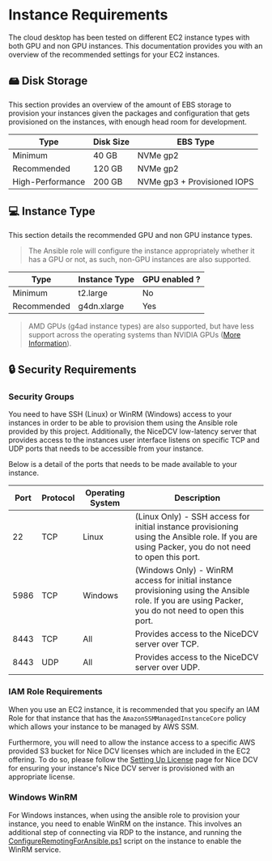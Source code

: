 # Instance Requirements

The cloud desktop has been tested on different EC2 instance types with both GPU and non GPU instances. This documentation provides you with an overview of the recommended settings for your EC2 instances.

## 🖴 Disk Storage

This section provides an overview of the amount of EBS storage to provision your instances given the packages and configuration that gets provisioned on the instances, with enough head room for development.

Type             | Disk Size | EBS Type
---------------- | --------- | --------
Minimum          |  40 GB    | NVMe gp2
Recommended      |  120 GB   | NVMe gp2
High-Performance |  200 GB   | NVMe gp3 + Provisioned IOPS

## 💻 Instance Type

This section details the recommended GPU and non GPU instance types.

> The Ansible role will configure the instance appropriately whether it has a GPU or not, as such, non-GPU instances are also supported.

Type        | Instance Type | GPU enabled ?
----------- | ------------- | -------------
Minimum     |   t2.large    |     No
Recommended |  g4dn.xlarge  |     Yes

> AMD GPUs (g4ad instance types) are also supported, but have less support across the operating systems than NVIDIA GPUs ([More Information](./technical-overview.md)).

## 🔒 Security Requirements

### Security Groups

You need to have SSH (Linux) or WinRM (Windows) access to your instances in order to be able to provision them using the Ansible role provided by this project. Additionally, the NiceDCV low-latency server that provides access to the instances user interface listens on specific TCP and UDP ports that needs to be accessible from your instance.

Below is a detail of the ports that needs to be made available to your instance.

Port | Protocol | Operating System | Description
---- | -------- | ---------------- | -----------
22   |    TCP   |      Linux       | (Linux Only) - SSH access for initial instance provisioning using the Ansible role. If you are using Packer, you do not need to open this port.
5986 |    TCP   |     Windows      | (Windows Only) - WinRM access for initial instance provisioning using the Ansible role. If you are using Packer, you do not need to open this port.
8443 |    TCP   |       All        | Provides access to the NiceDCV server over TCP.
8443 |    UDP   |       All        | Provides access to the NiceDCV server over UDP.

### IAM Role Requirements

When you use an EC2 instance, it is recommended that you specify an IAM Role for that instance that has the `AmazonSSMManagedInstanceCore` policy which allows your instance to be managed by AWS SSM.

Furthermore, you will need to allow the instance access to a specific AWS provided S3 bucket for Nice DCV licenses which are included in the EC2 offering. To do so, please follow the [Setting Up License](https://docs.aws.amazon.com/dcv/latest/adminguide/setting-up-license.html#setting-up-license-ec2) page for Nice DCV for ensuring your instance's Nice DCV server is provisioned with an appropriate license.

### Windows WinRM

For Windows instances, when using the ansible role to provision your instance, you need to enable WinRM on the instance. This involves an additional step of connecting via RDP to the instance, and running the [ConfigureRemotingForAnsible.ps1](../assets/ConfigureRemotingForAnsible.ps1) script on the instance to enable the WinRM service.

